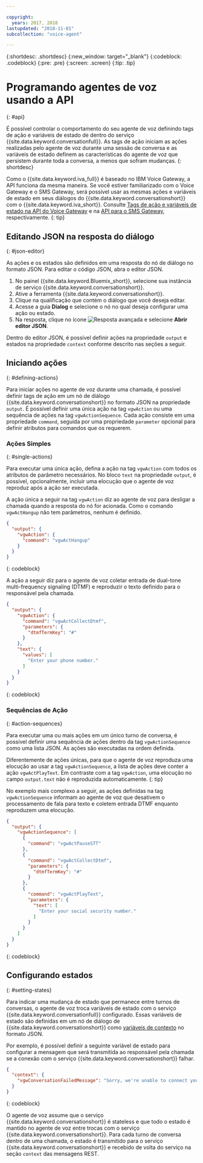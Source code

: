 ```yaml
---

copyright:
  years: 2017, 2018
lastupdated: "2018-11-01"
subcollection: "voice-agent"

---
```


{:shortdesc: .shortdesc}
{:new_window: target="_blank"}
{:codeblock: .codeblock}
{:pre: .pre}
{:screen: .screen}
{:tip: .tip}

# Programando agentes de voz usando a API
{: #api}

É possível controlar o comportamento do seu agente de voz definindo tags de ação e variáveis de estado de dentro do serviço {{site.data.keyword.conversationfull}}. As tags de ação iniciam as ações realizadas pelo agente de voz durante uma sessão de conversa e as variáveis de estado definem as características do agente de voz que persistem durante toda a conversa, a menos que sofram mudanças.
{: shortdesc}

Como o {{site.data.keyword.iva_full}} é baseado no IBM Voice Gateway, a API funciona da mesma maneira. Se você estiver familiarizado com o Voice Gateway e o SMS Gateway, será possível usar as mesmas ações e variáveis de estado em seus diálogos do {{site.data.keyword.conversationshort}} com o {{site.data.keyword.iva_short}}. Consulte [Tags de ação e variáveis de estado na API do Voice Gateway](https://www.ibm.com/support/knowledgecenter/SS4U29/api.html) e na [API para o SMS Gateway](https://www.ibm.com/support/knowledgecenter/SS4U29/sms_api.html), respectivamente.
{: tip}

## Editando JSON na resposta do diálogo
{: #json-editor}

As ações e os estados são definidos em uma resposta do nó de diálogo no formato JSON. Para editar o código JSON, abra o editor JSON.

1. No painel {{site.data.keyword.Bluemix_short}}, selecione sua instância de serviço {{site.data.keyword.conversationshort}}.
1. Ative a ferramenta {{site.data.keyword.conversationshort}}.
1. Clique na qualificação que contém o diálogo que você deseja editar.
1. Acesse a guia **Dialog** e selecione o nó no qual deseja configurar uma ação ou estado.
1. Na resposta, clique no ícone ![Resposta avançada](../conversation/images/kabob.png) e selecione **Abrir editor JSON**.

Dentro do editor JSON, é possível definir ações na propriedade `output` e estados na propriedade `context` conforme descrito nas seções a seguir.

## Iniciando ações
{: #defining-actions}

Para iniciar ações no agente de voz durante uma chamada, é possível definir tags de ação em um nó de diálogo {{site.data.keyword.conversationshort}} no formato JSON na propriedade `output`. É possível definir uma única ação na tag `vgwAction` ou uma sequência de ações na tag `vgwActionSequence`. Cada ação consiste em uma propriedade `command`, seguida por uma propriedade `parameter` opcional para definir atributos para comandos que os requerem.

### Ações Simples
{: #single-actions}

Para executar uma única ação, defina a ação na tag `vgwAction` com todos os atributos de parâmetro necessários. No bloco `text` na propriedade `output`, é possível, opcionalmente, incluir uma elocução que o agente de voz reproduz após a ação ser executada.

A ação única a seguir na tag `vgwAction` diz ao agente de voz para desligar a chamada quando a resposta do nó for acionada. Como o comando `vgwActHangup` não tem parâmetros, nenhum é definido.
```json
{
  "output": {
    "vgwAction": {
      "command": "vgwActHangup"
    }
  }
}
```
{: codeblock}

A ação a seguir diz para o agente de voz coletar entrada de dual-tone multi-frequency signaling (DTMF) e
reproduzir o texto definido para o responsável pela chamada.

```json
{
  "output": {
    "vgwAction": {
      "command": "vgwActCollectDtmf",
      "parameters": {
        "dtmfTermKey": "#"
      }
    },
    "text": {
      "values": [
        "Enter your phone number."
      ]
    }
  }
}
```
{: codeblock}

### Sequências de Ação
{: #action-sequences}

Para executar uma ou mais ações em um único turno de conversa, é possível definir uma sequência de ações dentro da tag `vgwActionSequence` como uma lista JSON. As ações são executadas na ordem definida.

Diferentemente de ações únicas, para que o agente de voz reproduza uma elocução ao usar a tag `vgwActionSequence`, a lista de ações deve conter a ação `vgwActPlayText`. Em contraste com a tag `vgwAction`, uma elocução no campo `output.text` não é reproduzida automaticamente.
{: tip}

No exemplo mais complexo a seguir, as ações definidas na tag `vgwActionSequence` informam ao agente de voz
que desativem o processamento de fala para texto e coletem entrada DTMF enquanto reproduzem uma elocução.

```json
{
  "output": {
    "vgwActionSequence": [
      {
        "command": "vgwActPauseSTT"
      },
      {
        "command": "vgwActCollectDtmf",
        "parameters": {
          "dtmfTermKey": "#"
        }
      },
      {
        "command": "vgwActPlayText",
        "parameters": {
          "text": [
            "Enter your social security number."
          ]
        }
      }
    ]
  }
}

```
{: codeblock}

## Configurando estados
{: #setting-states}

Para indicar uma mudança de estado que permanece entre turnos de conversas, o agente de voz troca variáveis de estado com o serviço {{site.data.keyword.conversationfull}} configurado. Essas variáveis de estado são definidas em um nó de diálogo de {{site.data.keyword.conversationshort}} como [variáveis de contexto](/docs/services/assistant?topic=assistant-dialog-build#dialog-build) no formato JSON.

Por exemplo, é possível definir a seguinte variável de estado para configurar a mensagem que será transmitida ao responsável pela chamada se a conexão com o serviço {{site.data.keyword.conversationshort}} falhar.

```json
{
  "context": {
    "vgwConversationFailedMessage": "Sorry, we're unable to connect you to our help line. Please try again later."
  }
}
```
{: codeblock}

O agente de voz assume que o serviço {{site.data.keyword.conversationshort}} é stateless e que todo o estado é mantido no agente de voz entre trocas com o serviço {{site.data.keyword.conversationshort}}. Para cada turno de conversa dentro de uma chamada, o estado é transmitido para o serviço {{site.data.keyword.conversationshort}}
e recebido de volta do serviço na seção `context` das mensagens REST.
